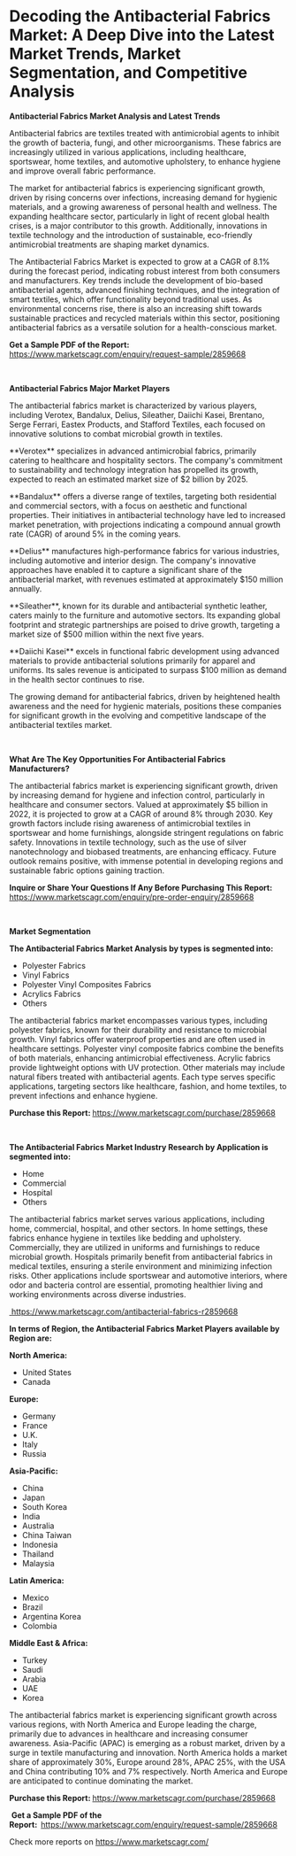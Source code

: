 <p><h1>Decoding the Antibacterial Fabrics Market: A Deep Dive into the Latest Market Trends, Market Segmentation, and Competitive Analysis</h1></p><p><strong>Antibacterial Fabrics Market Analysis and Latest Trends</strong></p>
<p><p>Antibacterial fabrics are textiles treated with antimicrobial agents to inhibit the growth of bacteria, fungi, and other microorganisms. These fabrics are increasingly utilized in various applications, including healthcare, sportswear, home textiles, and automotive upholstery, to enhance hygiene and improve overall fabric performance. </p><p>The market for antibacterial fabrics is experiencing significant growth, driven by rising concerns over infections, increasing demand for hygienic materials, and a growing awareness of personal health and wellness. The expanding healthcare sector, particularly in light of recent global health crises, is a major contributor to this growth. Additionally, innovations in textile technology and the introduction of sustainable, eco-friendly antimicrobial treatments are shaping market dynamics.</p><p>The Antibacterial Fabrics Market is expected to grow at a CAGR of 8.1% during the forecast period, indicating robust interest from both consumers and manufacturers. Key trends include the development of bio-based antibacterial agents, advanced finishing techniques, and the integration of smart textiles, which offer functionality beyond traditional uses. As environmental concerns rise, there is also an increasing shift towards sustainable practices and recycled materials within this sector, positioning antibacterial fabrics as a versatile solution for a health-conscious market.</p></p>
<p><strong>Get a Sample PDF of the Report:&nbsp;</strong> <a href="https://www.marketscagr.com/enquiry/request-sample/2859668?utm_campaign=3345&utm_medium=2&utm_source=Github&utm_content=ia&utm_term=12032025&utm_id=antibacterial-fabrics">https://www.marketscagr.com/enquiry/request-sample/2859668</a></p>
<p>&nbsp;</p>
<p><strong>Antibacterial Fabrics Major Market Players</strong></p>
<p><p>The antibacterial fabrics market is characterized by various players, including Verotex, Bandalux, Delius, Sileather, Daiichi Kasei, Brentano, Serge Ferrari, Eastex Products, and Stafford Textiles, each focused on innovative solutions to combat microbial growth in textiles.</p><p>**Verotex** specializes in advanced antimicrobial fabrics, primarily catering to healthcare and hospitality sectors. The company's commitment to sustainability and technology integration has propelled its growth, expected to reach an estimated market size of $2 billion by 2025. </p><p>**Bandalux** offers a diverse range of textiles, targeting both residential and commercial sectors, with a focus on aesthetic and functional properties. Their initiatives in antibacterial technology have led to increased market penetration, with projections indicating a compound annual growth rate (CAGR) of around 5% in the coming years.</p><p>**Delius** manufactures high-performance fabrics for various industries, including automotive and interior design. The company's innovative approaches have enabled it to capture a significant share of the antibacterial market, with revenues estimated at approximately $150 million annually.</p><p>**Sileather**, known for its durable and antibacterial synthetic leather, caters mainly to the furniture and automotive sectors. Its expanding global footprint and strategic partnerships are poised to drive growth, targeting a market size of $500 million within the next five years.</p><p>**Daiichi Kasei** excels in functional fabric development using advanced materials to provide antibacterial solutions primarily for apparel and uniforms. Its sales revenue is anticipated to surpass $100 million as demand in the health sector continues to rise.</p><p>The growing demand for antibacterial fabrics, driven by heightened health awareness and the need for hygienic materials, positions these companies for significant growth in the evolving and competitive landscape of the antibacterial textiles market.</p></p>
<p>&nbsp;</p>
<p><strong>What Are The Key Opportunities For Antibacterial Fabrics Manufacturers?</strong></p>
<p><p>The antibacterial fabrics market is experiencing significant growth, driven by increasing demand for hygiene and infection control, particularly in healthcare and consumer sectors. Valued at approximately $5 billion in 2022, it is projected to grow at a CAGR of around 8% through 2030. Key growth factors include rising awareness of antimicrobial textiles in sportswear and home furnishings, alongside stringent regulations on fabric safety. Innovations in textile technology, such as the use of silver nanotechnology and biobased treatments, are enhancing efficacy. Future outlook remains positive, with immense potential in developing regions and sustainable fabric options gaining traction.</p></p>
<p><strong>Inquire or Share Your Questions If Any Before Purchasing This Report:</strong> <a href="https://www.marketscagr.com/enquiry/pre-order-enquiry/2859668?utm_campaign=3345&utm_medium=2&utm_source=Github&utm_content=ia&utm_term=12032025&utm_id=antibacterial-fabrics">https://www.marketscagr.com/enquiry/pre-order-enquiry/2859668</a></p>
<p>&nbsp;</p>
<p><strong>Market Segmentation</strong></p>
<p><strong>The Antibacterial Fabrics Market Analysis by types is segmented into:</strong></p>
<p><ul><li>Polyester Fabrics</li><li>Vinyl Fabrics</li><li>Polyester Vinyl Composites Fabrics</li><li>Acrylics Fabrics</li><li>Others</li></ul></p>
<p><p>The antibacterial fabrics market encompasses various types, including polyester fabrics, known for their durability and resistance to microbial growth. Vinyl fabrics offer waterproof properties and are often used in healthcare settings. Polyester vinyl composite fabrics combine the benefits of both materials, enhancing antimicrobial effectiveness. Acrylic fabrics provide lightweight options with UV protection. Other materials may include natural fibers treated with antibacterial agents. Each type serves specific applications, targeting sectors like healthcare, fashion, and home textiles, to prevent infections and enhance hygiene.</p></p>
<p><strong>Purchase this Report:&nbsp;</strong><a href="https://www.marketscagr.com/purchase/2859668?utm_campaign=3345&utm_medium=2&utm_source=Github&utm_content=ia&utm_term=12032025&utm_id=antibacterial-fabrics">https://www.marketscagr.com/purchase/2859668</a></p>
<p>&nbsp;</p>
<p><strong>The Antibacterial Fabrics Market Industry Research by Application is segmented into:</strong></p>
<p><ul><li>Home</li><li>Commercial</li><li>Hospital</li><li>Others</li></ul></p>
<p><p>The antibacterial fabrics market serves various applications, including home, commercial, hospital, and other sectors. In home settings, these fabrics enhance hygiene in textiles like bedding and upholstery. Commercially, they are utilized in uniforms and furnishings to reduce microbial growth. Hospitals primarily benefit from antibacterial fabrics in medical textiles, ensuring a sterile environment and minimizing infection risks. Other applications include sportswear and automotive interiors, where odor and bacteria control are essential, promoting healthier living and working environments across diverse industries.</p></p>
<p><a href="https://www.marketscagr.com/antibacterial-fabrics-r2859668?utm_campaign=3345&utm_medium=2&utm_source=Github&utm_content=ia&utm_term=12032025&utm_id=antibacterial-fabrics">&nbsp;https://www.marketscagr.com/antibacterial-fabrics-r2859668</a></p>
<p><strong>In terms of Region, the Antibacterial Fabrics Market Players available by Region are:</strong></p>
<p>
    <p> <strong> North America: </strong>
        <ul>
            <li>United States</li>
            <li>Canada</li>
        </ul>
        </p> 
    <p> <strong> Europe: </strong>
        <ul>
            <li>Germany</li>
            <li>France</li>
            <li>U.K.</li>
            <li>Italy</li>
            <li>Russia</li>
        </ul>
        </p> 
    <p> <strong> Asia-Pacific: </strong>
        <ul>
            <li>China</li>
            <li>Japan</li>
            <li>South Korea</li>
            <li>India</li>
            <li>Australia</li>
            <li>China Taiwan</li>
            <li>Indonesia</li>
            <li>Thailand</li>
            <li>Malaysia</li>
        </ul>
        </p> 
    <p> <strong> Latin America: </strong>
        <ul>
            <li>Mexico</li>
            <li>Brazil</li>
            <li>Argentina Korea</li>
            <li>Colombia</li>
        </ul>
        </p> 
    <p> <strong> Middle East & Africa: </strong>
        <ul>
            <li>Turkey</li>
            <li>Saudi</li>
            <li>Arabia</li>
            <li>UAE</li>
            <li>Korea</li>
        </ul>
    </p>
    </p>
<p><p>The antibacterial fabrics market is experiencing significant growth across various regions, with North America and Europe leading the charge, primarily due to advances in healthcare and increasing consumer awareness. Asia-Pacific (APAC) is emerging as a robust market, driven by a surge in textile manufacturing and innovation. North America holds a market share of approximately 30%, Europe around 28%, APAC 25%, with the USA and China contributing 10% and 7% respectively. North America and Europe are anticipated to continue dominating the market.</p></p>
<p><strong>Purchase this Report: </strong><a href="https://www.marketscagr.com/purchase/2859668?utm_campaign=3345&utm_medium=2&utm_source=Github&utm_content=ia&utm_term=12032025&utm_id=antibacterial-fabrics">https://www.marketscagr.com/purchase/2859668</a></p>
<p>&nbsp;<strong>Get a Sample PDF of the Report:&nbsp;&nbsp;</strong><a href="https://www.marketscagr.com/enquiry/request-sample/2859668?utm_campaign=3345&utm_medium=2&utm_source=Github&utm_content=ia&utm_term=12032025&utm_id=antibacterial-fabrics">https://www.marketscagr.com/enquiry/request-sample/2859668</a></p>
<p><strong></strong></p>
<p>Check more reports on <a href="https://www.marketscagr.com/?utm_campaign=3345&utm_medium=2&utm_source=Github&utm_content=ia&utm_term=12032025&utm_id=antibacterial-fabrics">https://www.marketscagr.com/</a></p>